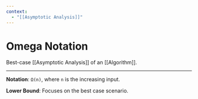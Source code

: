 ```yaml
---
context:
  - "[[Asymptotic Analysis]]"
---
```


# Omega Notation

Best-case [[Asymptotic Analysis]] of an [[Algorithm]].

---

**Notation**: `Ω(n)`, where `n` is the increasing input.

**Lower Bound**: Focuses on the best case scenario.
